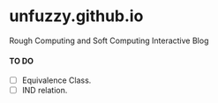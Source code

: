 # unfuzzy.github.io
Rough Computing and Soft Computing Interactive Blog

#### TO DO
- [ ] Equivalence Class.
- [ ] IND relation.